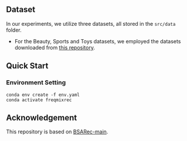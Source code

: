 ## Dataset
In our experiments, we utilize three datasets, all stored in the `src/data` folder. 
- For the Beauty, Sports and Toys datasets, we employed the datasets downloaded from [this repository](https://github.com/Woeee/FMLP-Rec). 

## Quick Start
### Environment Setting
```
conda env create -f env.yaml
conda activate freqmixrec
```

## Acknowledgement
This repository is based on [BSARec-main](https://github.com/yehjin-shin/BSARec).